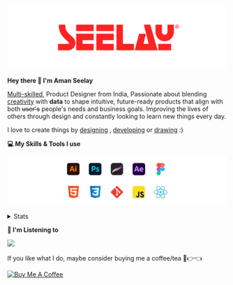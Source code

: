 [![banner](./images/seelay.svg)](https://www.seelay.in)

**Hey there 👋 I'm Aman Seelay**

[Multi-skilled](https://www.seelay.in/#skills), Product Designer from India, Passionate about blending [creativity](https://illustrations.seelay.in) with <b>data</b> to shape intuitive, future-ready products that align with both <s>user's</s> people's needs and business goals. Improving the lives of others through design and constantly looking to learn new things every day.

I love to create things by [designing](https://www.seelay.in/#work) , [developing](https://www.seelay.in/#projects) or [drawing](https://art.seelay.in) :)

**💻 My Skills & Tools I use**

[![banner](./images/skills&tools.svg)](https://www.seelay.in/about)

<details>
  <summary>Stats</summary>

---

<!--START_SECTION:waka-->
![Profile Views](http://img.shields.io/badge/Profile%20Views-4-blue)

**🐱 My GitHub Data** 

> 📦 666.7 kB Used in GitHub's Storage 
 > 
> 🏆 612 Contributions in the Year 2025
 > 
> 💼 Opted to Hire
 > 
> 📜 1 Public Repository 
 > 
> 🔑 26 Private Repository 
 > 
**I'm a Night 🦉** 

```text
🌞 Morning                418 commits         ████░░░░░░░░░░░░░░░░░░░░░   14.53 % 
🌆 Daytime                354 commits         ███░░░░░░░░░░░░░░░░░░░░░░   12.31 % 
🌃 Evening                850 commits         ███████░░░░░░░░░░░░░░░░░░   29.55 % 
🌙 Night                  1254 commits        ███████████░░░░░░░░░░░░░░   43.60 % 
```
📅 **I'm Most Productive on Sunday** 

```text
Monday                   307 commits         ███░░░░░░░░░░░░░░░░░░░░░░   10.67 % 
Tuesday                  464 commits         ████░░░░░░░░░░░░░░░░░░░░░   16.13 % 
Wednesday                406 commits         ████░░░░░░░░░░░░░░░░░░░░░   14.12 % 
Thursday                 429 commits         ████░░░░░░░░░░░░░░░░░░░░░   14.92 % 
Friday                   393 commits         ███░░░░░░░░░░░░░░░░░░░░░░   13.66 % 
Saturday                 337 commits         ███░░░░░░░░░░░░░░░░░░░░░░   11.72 % 
Sunday                   540 commits         █████░░░░░░░░░░░░░░░░░░░░   18.78 % 
```


📊 **This Week I Spent My Time On** 

```text
🕑︎ Time Zone: Asia/Kolkata

💬 Programming Languages: 
Other                    22 hrs 44 mins      ████████████████░░░░░░░░░   62.26 % 
Astro                    10 hrs 56 mins      ███████░░░░░░░░░░░░░░░░░░   29.96 % 
MDX                      52 mins             █░░░░░░░░░░░░░░░░░░░░░░░░   02.41 % 
TypeScript               37 mins             ░░░░░░░░░░░░░░░░░░░░░░░░░   01.70 % 
Markdown                 25 mins             ░░░░░░░░░░░░░░░░░░░░░░░░░   01.14 % 

🔥 Editors: 
Chrome                   20 hrs 31 mins      ██████████████░░░░░░░░░░░   56.18 % 
Cursor                   12 hrs 52 mins      █████████░░░░░░░░░░░░░░░░   35.22 % 
Edge                     2 hrs 19 mins       ██░░░░░░░░░░░░░░░░░░░░░░░   06.36 % 
VS Code                  49 mins             █░░░░░░░░░░░░░░░░░░░░░░░░   02.24 % 

💻 Operating System: 
Windows                  36 hrs 32 mins      █████████████████████████   100.00 % 
```

**I Mostly Code in JavaScript** 

```text
JavaScript               17 repos            ███████████████░░░░░░░░░░   60.71 % 
HTML                     4 repos             ████░░░░░░░░░░░░░░░░░░░░░   14.29 % 
TypeScript               4 repos             ████░░░░░░░░░░░░░░░░░░░░░   14.29 % 
Java                     2 repos             ██░░░░░░░░░░░░░░░░░░░░░░░   07.14 % 
Astro                    1 repo              █░░░░░░░░░░░░░░░░░░░░░░░░   03.57 % 
```




 Last Updated on 09/05/2025 06:50:34 UTC
<!--END_SECTION:waka-->

---

 </details>

**🎵 I'm Listening to**

<object data="https://now-play.vercel.app/api/generate?uid=7a17a86e-d6b7-43b5-8d9c-1d6dae42a779" >

  <img src="https://now-play.vercel.app/api/generate?uid=7a17a86e-d6b7-43b5-8d9c-1d6dae42a779" />

</object>

If you like what I do, maybe consider buying me a coffee/tea 🥺👉👈

<a href="https://www.buymeacoffee.com/seelay" target="_blank"><img src="https://cdn.buymeacoffee.com/buttons/v2/default-red.png" alt="Buy Me A Coffee" width="150" ></a>
